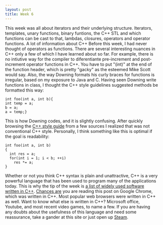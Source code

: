 ```yaml
---
layout: post
title: Week 6
---
```


This week was all about iterators and their underlying structure. Iterators, templates, unary functions, binary funtions, the C++ STL and which functions can be cast to that, lambdas, closures, operators and operator functions. A lot of information about C++ Before this week, I had never thought of operators as functions. There are several interesting nuances in 
C++ only a few of which I have learned about so far. For example, there is no intiutive way for the compiler to diferentiante pre-increment and post-increment operator functions in C++. You have to put "(int)" at the end of the function header, which is pretty "gacky" as the esteemed Mike Scott would say. Also, the way Downing formats his curly braces for functions is irregular, based on my exposure to Java and C. Having seen Downing write functions in class, I thought the C++ style guidelines suggested methods be formatted this way: 

```
int foo(int a, int b){
int temp = a;
b = a;
a = temp;}
```

This is how Downing codes, and it is slightly confusing. After quickly browsing the [C++ style guide](https://google-styleguide.googlecode.com/svn/trunk/cppguide.html) from a few sources I realized that was not conventional C++ style. Personally, I think something like this is optimal if the goal is readability:

```
int foo(int a, int b)
{
  int res = a;
  for(int i = 1; i < b; ++i)
    res *= a;
}
```

Whether or not you think C++ syntax is plain and unattractive, C++ is a very powerful language that has been used to program many of the applications today. This is why the tip of the week is [a list of widely used software written in C++](http://jabroo.blogspot.com/2012/08/c-plus-plus-applications-list.html). [Chances are](http://www.w3schools.com/browsers/browsers_stats.asp) you are reading this post on Google Chrome, which was written in C++. Most popular web browsers were written in C++ as well. Want to know what else is written in C++? Microsoft office, Youtube, and most recent video games, to name a few. If you are having any doubts about the usefulness of this language and need some reassurance, take a gander at this site or just open up [Steam](http://store.steampowered.com/).
